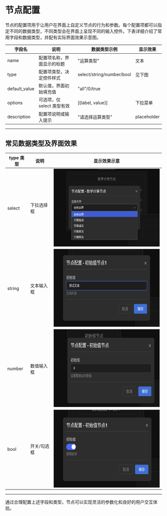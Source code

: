# 节点配置

节点的配置项用于让用户在界面上自定义节点的行为和参数。每个配置项都可以指定不同的数据类型，不同类型会在界面上呈现不同的输入控件。下表详细介绍了常用字段和数据类型，并配有实际界面效果示意图。

| 字段名         | 说明                         | 数据类型示例      | 显示效果 |
| -------------- | ---------------------------- | ----------------- | -------- |
| name           | 配置项名称，界面显示的标题   | "运算类型"       | 文本     |
| type           | 配置项类型，决定控件样式     | select/string/number/bool | 见下图  |
| default_value  | 默认值，界面初始填充值       | "all"/0/true     |         |
| options        | 可选项，仅 select 类型有效   | [{label, value}]  | 下拉菜单 |
| description    | 配置项说明或输入提示         | "请选择运算类型"  | placeholder |

---

## 常见数据类型及界面效果

| type 类型   | 说明           | 显示效果示意 |
| ----------- | -------------- | ------------ |
| select      | 下拉选择框     | <img src="/assets/config_select.png" width="450" height="250" /> |
| string      | 文本输入框     | <img src="/assets/config_string.png" width="450" height="250" /> |
| number      | 数值输入框     | <img src="/assets/config_number.png" width="450" height="250" /> |
| bool        | 开关/勾选框    | <img src="/assets/config_bool.png" width="450" height="250" /> |

---

通过合理配置上述字段和类型，节点可以实现灵活的参数化和良好的用户交互体验。
